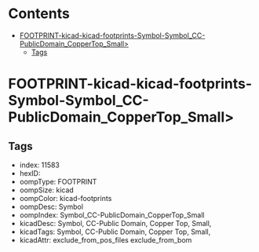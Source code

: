 



Contents
========

* [FOOTPRINT-kicad-kicad-footprints-Symbol-Symbol_CC-PublicDomain_CopperTop_Small>](#footprint-kicad-kicad-footprints-symbol-symbol_cc-publicdomain_coppertop_small)
	* [Tags](#tags)

# FOOTPRINT-kicad-kicad-footprints-Symbol-Symbol_CC-PublicDomain_CopperTop_Small>

## Tags

- index: 11583
- hexID: 
- oompType: FOOTPRINT
- oompSize: kicad
- oompColor: kicad-footprints
- oompDesc: Symbol
- oompIndex: Symbol_CC-PublicDomain_CopperTop_Small
- kicadDesc: Symbol, CC-Public Domain, Copper Top, Small,
- kicadTags: Symbol, CC-Public Domain, Copper Top, Small,
- kicadAttr: exclude_from_pos_files exclude_from_bom
